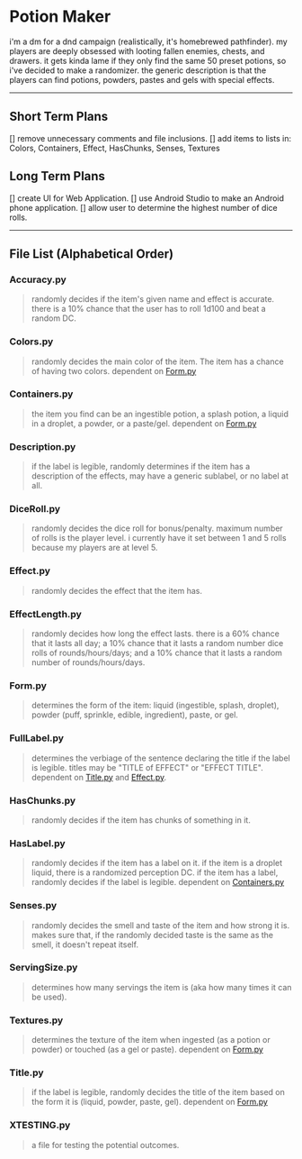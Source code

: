 # Potion Maker

i'm a dm for a dnd campaign (realistically, it's homebrewed pathfinder). my players are deeply obsessed with looting fallen enemies, chests, and drawers. it gets kinda lame if they only find the same 50 preset potions, so i've decided to make a randomizer. the generic description is that the players can find potions, powders, pastes and gels with special effects.

***

## Short Term Plans
[] remove unnecessary comments and file inclusions.
[] add items to lists in: Colors, Containers, Effect, HasChunks, Senses, Textures

## Long Term Plans
[] create UI for Web Application.
[] use Android Studio to make an Android phone application.
[] allow user to determine the highest number of dice rolls.

***

## File List (Alphabetical Order)
### Accuracy.py
> randomly decides if the item's given name and effect is accurate.
> there is a 10% chance that the user has to roll 1d100 and beat a random DC.

### Colors.py
> randomly decides the main color of the item. The item has a chance of having two colors.
> dependent on [Form.py](###Form.py)

### Containers.py
> the item you find can be an ingestible potion, a splash potion, a liquid in a droplet, a powder, or a paste/gel.
> dependent on [Form.py](###Form.py)

### Description.py
> if the label is legible, randomly determines if the item has a description of the effects, may have a generic sublabel, or no label at all.

### DiceRoll.py
> randomly decides the dice roll for bonus/penalty. maximum number of rolls is the player level.
> i currently have it set between 1 and 5 rolls because my players are at level 5.

### Effect.py
> randomly decides the effect that the item has.

### EffectLength.py
> randomly decides how long the effect lasts.
> there is a 60% chance that it lasts all day; a 10% chance that it lasts a random number dice rolls of rounds/hours/days; and a 10% chance that it lasts a random number of rounds/hours/days.

### Form.py
> determines the form of the item: liquid (ingestible, splash, droplet), powder (puff, sprinkle, edible, ingredient), paste, or gel.

### FullLabel.py
> determines the verbiage of the sentence declaring the title if the label is legible. titles may be "TITLE of EFFECT" or "EFFECT TITLE".
> dependent on [Title.py](###Title.py) and [Effect.py](###Effect.py).

### HasChunks.py
> randomly decides if the item has chunks of something in it.

### HasLabel.py
> randomly decides if the item has a label on it.
> if the item is a droplet liquid, there is a randomized perception DC. if the item has a label, randomly decides if the label is legible.
> dependent on [Containers.py](###Containers.py)

### Senses.py
> randomly decides the smell and taste of the item and how strong it is. makes sure that, if the randomly decided taste is the same as the smell, it doesn't repeat itself.

### ServingSize.py
> determines how many servings the item is (aka how many times it can be used).

### Textures.py
> determines the texture of the item when ingested (as a potion or powder) or touched (as a gel or paste).
> dependent on [Form.py](###Form.py)

### Title.py
> if the label is legible, randomly decides the title of the item based on the form it is (liquid, powder, paste, gel).
> dependent on [Form.py](###Form.py)

### XTESTING.py
> a file for testing the potential outcomes.
